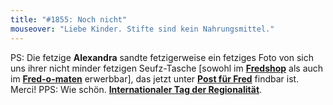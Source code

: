 ```yaml
---
title: "#1855: Noch nicht"
mouseover: "Liebe Kinder. Stifte sind kein Nahrungsmittel."
---
```


PS:
Die fetzige <strong>Alexandra</strong> sandte fetzigerweise ein fetziges Foto von sich uns ihrer nicht minder fetzigen Seufz-Tasche [sowohl im <a href="http://fredshop.spreadshirt.net/"><strong>Fredshop</strong></a> als auch im <a href="http://fred-o.mat.spreadshirt.net/"><strong>Fred-o-maten</strong></a> erwerbbar], das jetzt unter <a href="http://www.fonflatter.de/post"><strong>Post für Fred</strong></a> findbar ist. Merci!
PPS:
Wie schön. <a href="http://www.fonflatter.de/kalender"><strong>Internationaler Tag der Regionalität</strong></a>.
